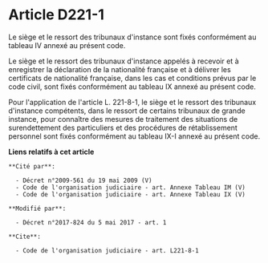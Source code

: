 # Article D221-1

Le siège et le ressort des tribunaux d'instance sont fixés conformément au tableau IV annexé au présent code.

Le siège et le ressort des tribunaux d'instance appelés à recevoir et à enregistrer la déclaration de la nationalité
française et à délivrer les certificats de nationalité française, dans les cas et conditions prévus par le code civil, sont
fixés conformément au tableau IX annexé au présent code.

Pour l'application de l'article L. 221-8-1, le siège et le ressort des tribunaux d'instance compétents, dans le ressort de
certains tribunaux de grande instance, pour connaître des mesures de traitement des situations de surendettement des
particuliers et des procédures de rétablissement personnel sont fixés conformément au tableau IX-I annexé au présent code.

**Liens relatifs à cet article**

	**Cité par**:

	  - Décret n°2009-561 du 19 mai 2009 (V)
	  - Code de l'organisation judiciaire - art. Annexe Tableau IM (V)
	  - Code de l'organisation judiciaire - art. Annexe Tableau IX (V)

	**Modifié par**:

	  - Décret n°2017-824 du 5 mai 2017 - art. 1

	**Cite**:

	  - Code de l'organisation judiciaire - art. L221-8-1
